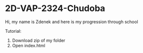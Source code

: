 # 2D-VAP-2324-Chudoba
Hi, my name is Zdenek and here is my progression through school 

Tutorial:
1) Download zip of my folder
2) Open index.html
